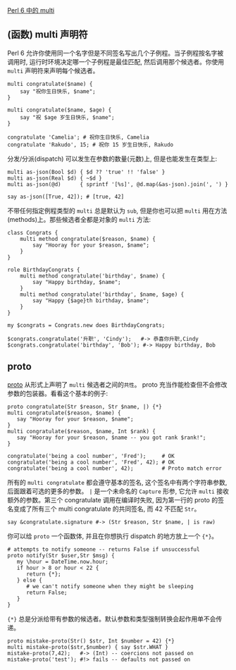 [Perl 6 中的 multi](https://docs.perl6.org/syntax/multi)

## (函数) multi 声明符

Perl 6 允许你使用同一个名字但是不同签名写出几个子例程。当子例程按名字被调用时, 运行时环境决定哪一个子例程是最佳匹配, 然后调用那个候选者。你使用 `multi` 声明符来声明每个候选者。

```perl6
multi congratulate($name) {
    say "祝你生日快乐, $name";
}

multi congratulate($name, $age) {
    say "祝 $age 岁生日快乐, $name";
}

congratulate 'Camelia'; # 祝你生日快乐, Camelia
congratulate 'Rakudo', 15; # 祝你 15 岁生日快乐, Rakudo 
```

分发/分派(dispatch) 可以发生在参数的数量(元数)上, 但是也能发生在类型上:

```perl6
multi as-json(Bool $d) { $d ?? 'true' !! 'false' }
multi as-json(Real $d) { ~$d }
multi as-json(@d)      { sprintf '[%s]', @d.map(&as-json).join(', ') }

say as-json([True, 42]); # [true, 42]
```

不带任何指定例程类型的 `multi` 总是默认为 `sub`, 但是你也可以把 `multi` 用在方法(methods)上。那些候选者全都是对象的 `multi` 方法:

```perl6
class Congrats {
    multi method congratulate($reason, $name) {
        say "Hooray for your $reason, $name";
    }
}

role BirthdayCongrats {
    multi method congratulate('birthday', $name) {
        say "Happy birthday, $name";
    }
    multi method congratulate('birthday', $name, $age) {
        say "Happy {$age}th birthday, $name";
    }
}

my $congrats = Congrats.new does BirthdayCongrats;

$congrats.congratulate('升职', 'Cindy');   #-> 恭喜你升职,Cindy
$congrats.congratulate('birthday', 'Bob'); #-> Happy birthday, Bob 
```

## proto


[proto](https://docs.perl6.org/syntax/proto) 从形式上声明了 `multi` 候选者之间的`共性`。 proto 充当作能检查但不会修改参数的包装器。看看这个基本的例子:



```perl6
proto congratulate(Str $reason, Str $name, |) {*}
multi congratulate($reason, $name) {
   say "Hooray for your $reason, $name";
}
multi congratulate($reason, $name, Int $rank) {
   say "Hooray for your $reason, $name -- you got rank $rank!";
}

congratulate('being a cool number', 'Fred');     # OK
congratulate('being a cool number', 'Fred', 42); # OK
congratulate('being a cool number', 42);         # Proto match error
```

所有的 `multi congratulate` 都会遵守基本的签名, 这个签名中有两个字符串参数, 后面跟着可选的更多的参数。 `|` 是一个未命名的 `Capture` 形参, 它允许 `multi` 接收额外的参数。第三个 congratulate 调用在编译时失败, 因为第一行的 proto 的签名变成了所有三个 multi congratulate 的共同签名, 而 42 不匹配 `Str`。

```perl6
say &congratulate.signature #-> (Str $reason, Str $name, | is raw)
```

你可以给 `proto` 一个函数体, 并且在你想执行 dispatch 的地方放上一个 `{*}`。

```perl6
# attempts to notify someone -- returns False if unsuccessful
proto notify(Str $user,Str $msg) {
   my \hour = DateTime.now.hour;
   if hour > 8 or hour < 22 {
      return {*};
   } else {
      # we can't notify someone when they might be sleeping
      return False;
   }
}
```

`{*}` 总是分派给带有参数的候选者。默认参数和类型强制转换会起作用单不会传递。

```perl6
proto mistake-proto(Str() $str, Int $number = 42) {*}
multi mistake-proto($str,$number) { say $str.WHAT }
mistake-proto(7,42);   #-> (Int) -- coercions not passed on
mistake-proto('test'); #!> fails -- defaults not passed on
```











